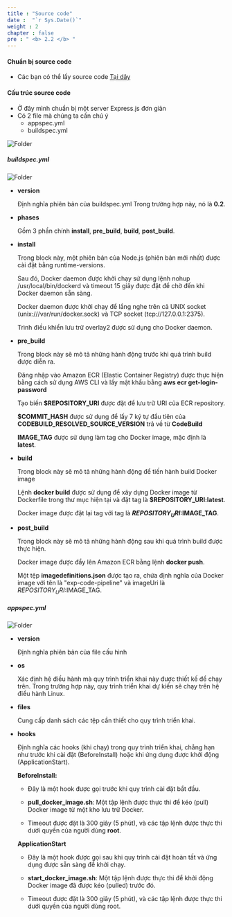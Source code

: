 ```yaml
---
title : "Source code"
date :  "`r Sys.Date()`" 
weight : 2 
chapter : false
pre : " <b> 2.2 </b> "
---
```


#### Chuẩn bị source code

- Các bạn có thể lấy source code [Tại dây](/downloads/source_code.zip)

#### Cấu trúc source code

- Ở đây mình chuẩn bị một server Express.js đơn giản
- Có 2 file mà chúng ta cần chú ý
    - appspec.yml
    - buildspec.yml

![Folder](/sws-fcj-workchop-001j-workshop-001/-workshop-001/-workshop-001/1-Prepare/4.png)

##### buildspec.yml

![Folder](/sws-fcj-workchop-001j-workshop-001/-workshop-001/-workshop-001/1-Prepare/5.png)

- **version**

    Định nghĩa phiên bản của buildspec.yml Trong trường hợp này, nó là **0.2**.

- **phases**

    Gồm 3 phần chính **install**, **pre_build**, **build**, **post_build**.

- **install**

    Trong block này, một phiên bản của Node.js (phiên bản mới nhất) được cài đặt bằng runtime-versions.

    Sau đó, Docker daemon được khởi chạy sử dụng lệnh nohup /usr/local/bin/dockerd và timeout 15 giây được đặt để chờ đến khi Docker daemon sẵn sàng.

    Docker daemon được khởi chạy để lắng nghe trên cả UNIX socket (unix:///var/run/docker.sock) và TCP socket (tcp://127.0.0.1:2375).

    Trình điều khiển lưu trữ overlay2 được sử dụng cho Docker daemon.

- **pre_build**

    Trong block này sẽ mô tả những hành động trước khi quá trình build được diễn ra.

    Đăng nhập vào Amazon ECR (Elastic Container Registry) được thực hiện bằng cách sử dụng AWS CLI và lấy mật khẩu bằng **aws ecr get-login-password**

    Tạo biến **$REPOSITORY_URI** được đặt để lưu trữ URI của ECR repository.

    **$COMMIT_HASH** được sử dụng để lấy 7 ký tự đầu tiên của **CODEBUILD_RESOLVED_SOURCE_VERSION** trả về từ **CodeBuild**

    **IMAGE_TAG** được sử dụng làm tag cho Docker image, mặc định là **latest**.

- **build**

    Trong block này sẽ mô tả những hành động để tiến hành build Docker image

    Lệnh **docker build** được sử dụng để xây dựng Docker image từ Dockerfile trong thư mục hiện tại và đặt tag là **$REPOSITORY_URI:latest**.

    Docker image được đặt lại tag với tag là **$REPOSITORY_URI:$IMAGE_TAG**.

- **post_build**

    Trong block này sẽ mô tả những hành động sau khi quá trình build được thực hiện.

    Docker image được đẩy lên Amazon ECR bằng lệnh **docker push**.

    Một tệp **imagedefinitions.json** được tạo ra, chứa định nghĩa của Docker image với tên là "exp-code-pipeline" và imageUri là $REPOSITORY_URI:$IMAGE_TAG.

##### appspec.yml

![Folder](/sws-fcj-workchop-001j-workshop-001/-workshop-001/-workshop-001/1-Prepare/6.png)

- **version**

    Định nghĩa phiên bản của file cấu hình

- **os**

    Xác định hệ điều hành mà quy trình triển khai này được thiết kế để chạy trên. Trong trường hợp này, quy trình triển khai dự kiến sẽ chạy trên hệ điều hành Linux.

- **files**

    Cung cấp danh sách các tệp cần thiết cho quy trình triển khai.

- **hooks**

    Định nghĩa các hooks (khi chạy) trong quy trình triển khai, chẳng hạn như trước khi cài đặt (BeforeInstall) hoặc khi ứng dụng được khởi động (ApplicationStart).

    **BeforeInstall:**

    - Đây là một hook được gọi trước khi quy trình cài đặt bắt đầu.

    - **pull_docker_image.sh**: Một tập lệnh được thực thi để kéo (pull) Docker image từ một kho lưu trữ Docker.

    - Timeout được đặt là 300 giây (5 phút), và các tập lệnh được thực thi dưới quyền của người dùng **root**.

    **ApplicationStart**

    - Đây là một hook được gọi sau khi quy trình cài đặt hoàn tất và ứng dụng được sẵn sàng để khởi chạy.

    - **start_docker_image.sh**: Một tập lệnh được thực thi để khởi động Docker image đã được kéo (pulled) trước đó.

    - Timeout được đặt là 300 giây (5 phút), và các tập lệnh được thực thi dưới quyền của người dùng root.
